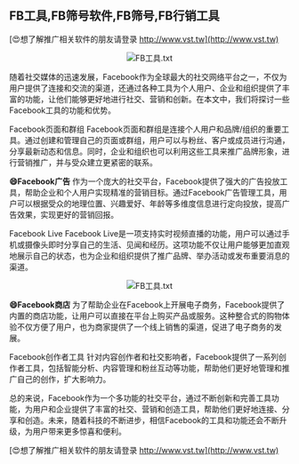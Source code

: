 ## **FB工具,FB筛号软件,FB筛号,FB行销工具**

[😍想了解推广相关软件的朋友请登录 http://www.vst.tw](http://www.vst.tw)

 <center><img src="https://vst.tw/MP4/tuiguang/png/5.png" alt="FB工具.txt"></center>

随着社交媒体的迅速发展，Facebook作为全球最大的社交网络平台之一，不仅为用户提供了连接和交流的渠道，还通过各种工具为个人用户、企业和组织提供了丰富的功能，让他们能够更好地进行社交、营销和创新。在本文中，我们将探讨一些Facebook工具的功能和优势。

Facebook页面和群组
Facebook页面和群组是连接个人用户和品牌/组织的重要工具。通过创建和管理自己的页面或群组，用户可以与粉丝、客户或成员进行沟通，分享最新动态和信息。同时，企业和组织也可以利用这些工具来推广品牌形象，进行营销推广，并与受众建立更紧密的联系。

**😄Facebook广告**
作为一个庞大的社交平台，Facebook提供了强大的广告投放工具，帮助企业和个人用户实现精准的营销目标。通过Facebook广告管理工具，用户可以根据受众的地理位置、兴趣爱好、年龄等多维度信息进行定向投放，提高广告效果，实现更好的营销回报。

Facebook Live
Facebook Live是一项支持实时视频直播的功能，用户可以通过手机或摄像头即时分享自己的生活、见闻和经历。这项功能不仅让用户能够更加直观地展示自己的状态，也为企业和组织提供了推广品牌、举办活动或发布重要消息的渠道。

 <center><img src="https://vst.tw/MP4/tuiguang/png/4.png" alt="FB工具.txt"></center>

**😄Facebook商店**
为了帮助企业在Facebook上开展电子商务，Facebook提供了内置的商店功能，让用户可以直接在平台上购买产品或服务。这种整合式的购物体验不仅方便了用户，也为商家提供了一个线上销售的渠道，促进了电子商务的发展。

Facebook创作者工具
针对内容创作者和社交影响者，Facebook提供了一系列创作者工具，包括智能分析、内容管理和粉丝互动等功能，帮助他们更好地管理和推广自己的创作，扩大影响力。

总的来说，Facebook作为一个多功能的社交平台，通过不断创新和完善工具功能，为用户和企业提供了丰富的社交、营销和创造工具，帮助他们更好地连接、分享和创造。未来，随着科技的不断进步，相信Facebook的工具和功能还会不断升级，为用户带来更多惊喜和便利。

[😍想了解推广相关软件的朋友请登录 http://www.vst.tw](http://www.vst.tw)




